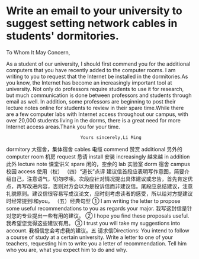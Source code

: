  # Write an email to your university to suggest setting network cables in students' dormitories.


 To Whom It May Concern,
 
 As a student of our university, I should first commend you for the additional computers that you have recently added to the computer rooms. I am writing to you to request that the Internet be installed in the dormitories.As you know, the Internet has become an increasingly important tool at university. Not only do professors require students to use it for research, but much communication is done between professors and students through email as well. In addition, some professors are beginning to post their lecture notes online for students to review in their spare time.While there are a few computer labs with Internet access throughout our campus, with over 20,000 students living in the dorms, there is a great need for more Internet access areas.Thank you for your time.
                                
                                Yours sincerely,Li Ming

dormitory 大宿舍，集体宿舍
cables 电缆
commend 赞赏
additional 另外的
computer room 机房
request 恳请
install 安装
increasingly 越来越
in addition 此外
lecture note 课堂讲义
spare 闲的，空余的
lab 实验室
dorm 宿舍
campus 校园
access 使用（权）
（四）“道长”点评
建议信首段应表明写作意图，简要介绍自己，注意语气，切勿啰嗦。次段应针对情况提出具体建议或忠告，首先肯定优点，再写改进内容，否则对方会以为是投诉信而非建议信。尾段应总结建议，注意礼貌原则。建议信很容易写成议论文，应时刻考虑读者的感受，所以给对方提建议时经常提到I和you。
（五）经典句型
① I am writing the letter to propose some useful recommendations to you as regards your major. 我写这封信是针对您的专业提出一些有用的建议。
② I hope you find these proposals useful. 我希望您觉得这些建议有用。
③ I trust you will take my suggestions into account. 我相信您会考虑我的建议。五 请求信Directions: You intend to follow a course of study at a certain university. Write a letter to one of your teachers, requesting him to write you a letter of recommendation. Tell him who you are, what you expect him to do and why.